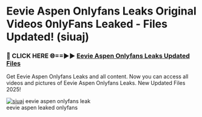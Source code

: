 # Eevie Aspen Onlyfans Leaks Original Videos 0nlyFans Leaked - Files Updated! (siuaj)

<h3>🔴 CLICK HERE 🌐==►► <a href="https://tinyurl.com/2jnfzry5" rel="nofollow">Eevie Aspen Onlyfans Leaks Updated Files</a></h3>

Get Eevie Aspen Onlyfans Leaks and all content. Now you can access all videos and pictures of Eevie Aspen Onlyfans Leaks. New Updated Files 2025!

[![siuaj](https://i.imgur.com/GyGTBgg.gif)](https://tinyurl.com/2jnfzry5)
eevie aspen onlyfans leak<br>
eevie aspen leaked onlyfans